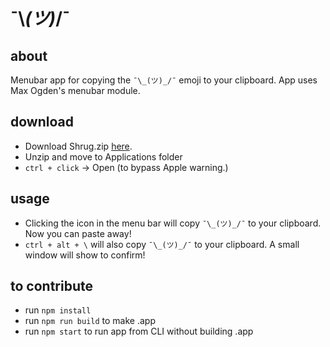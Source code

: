 # ¯\\_(ツ)_/¯

## about
Menubar app for copying the `¯\_(ツ)_/¯` emoji to your clipboard. App uses Max Ogden's menubar module.

## download
* Download Shrug.zip [here](https://github.com/nickbytes/shrug/releases/tag/v1.1).
* Unzip and move to Applications folder
* `ctrl + click` → Open (to bypass Apple warning.)


## usage
- Clicking the icon in the menu bar will copy `¯\_(ツ)_/¯` to your clipboard. Now you can paste away!
- `ctrl + alt + \` will also copy `¯\_(ツ)_/¯` to your clipboard. A small window will show to confirm!

## to contribute

- run `npm install`
- run `npm run build` to make .app
- run `npm start` to run app from CLI without building .app
